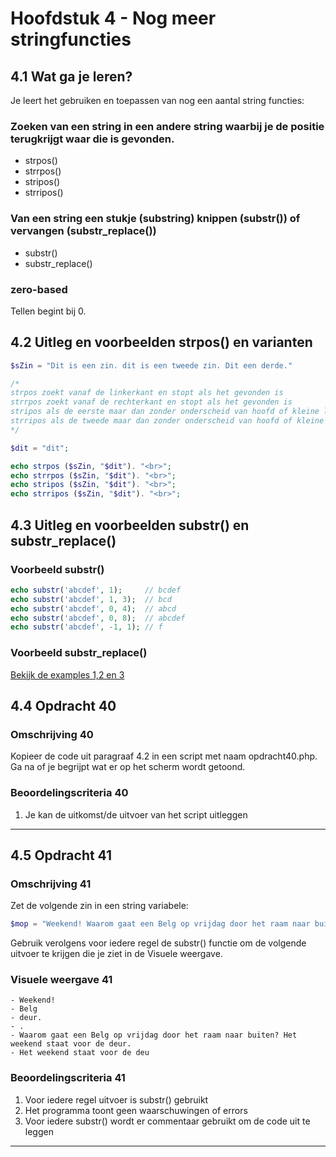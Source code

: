 # Hoofdstuk 4 - Nog meer stringfuncties

## 4.1 Wat ga je leren?
Je leert het gebruiken en toepassen van nog een aantal string functies:

### Zoeken van een string in een andere string waarbij je de positie terugkrijgt waar die is gevonden.
- strpos() 
- strrpos()
- stripos()
- strripos()

### Van een string een stukje (substring) knippen (substr()) of vervangen (substr_replace())
- substr()
- substr_replace()

### zero-based
Tellen begint bij 0.

## 4.2 Uitleg en voorbeelden strpos() en varianten

~~~php
$sZin = "Dit is een zin. dit is een tweede zin. Dit een derde."

/*
strpos zoekt vanaf de linkerkant en stopt als het gevonden is
strrpos zoekt vanaf de rechterkant en stopt als het gevonden is
stripos als de eerste maar dan zonder onderscheid van hoofd of kleine letters
strripos als de tweede maar dan zonder onderscheid van hoofd of kleine letters
*/

$dit = "dit";

echo strpos ($sZin, "$dit"). "<br>";
echo strrpos ($sZin, "$dit"). "<br>";
echo stripos ($sZin, "$dit"). "<br>";
echo strripos ($sZin, "$dit"). "<br>";

~~~
## 4.3 Uitleg en voorbeelden substr() en substr_replace()

### Voorbeeld substr()
~~~php
echo substr('abcdef', 1);     // bcdef
echo substr('abcdef', 1, 3);  // bcd
echo substr('abcdef', 0, 4);  // abcd
echo substr('abcdef', 0, 8);  // abcdef
echo substr('abcdef', -1, 1); // f
~~~


### Voorbeeld substr_replace()


[Bekijk de examples 1,2 en 3](http://www.w3schools.com/php/func_string_substr_replace.asp)

## 4.4 Opdracht 40

### Omschrijving 40
Kopieer de code uit paragraaf 4.2 in een script met naam opdracht40.php.
Ga na of je begrijpt wat er op het scherm wordt getoond.

### Beoordelingscriteria 40
1. Je kan de uitkomst/de uitvoer van het script uitleggen 

---
## 4.5 Opdracht 41

### Omschrijving 41
Zet de volgende zin in een string variabele:
~~~php
$mop = "Weekend! Waarom gaat een Belg op vrijdag door het raam naar buiten? Het weekend staat voor de deur.";
~~~
Gebruik verolgens voor iedere regel de substr() functie om de volgende uitvoer te krijgen die je ziet in de Visuele weergave.
### Visuele weergave 41

    - Weekend!
    - Belg
    - deur.
    - .
    - Waarom gaat een Belg op vrijdag door het raam naar buiten? Het weekend staat voor de deur.
    - Het weekend staat voor de deu

### Beoordelingscriteria 41
1. Voor iedere regel uitvoer is substr() gebruikt
2. Het programma toont geen waarschuwingen of errors
3. Voor iedere substr() wordt er commentaar gebruikt om de code uit te leggen

---